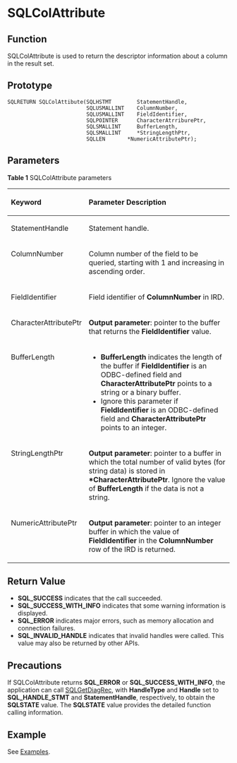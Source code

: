 # SQLColAttribute<a name="EN-US_TOPIC_0242371442"></a>

## Function<a name="en-us_topic_0238272888_en-us_topic_0237120418_en-us_topic_0059778558_scc387c9cd5a14083903b16db19a589da"></a>

SQLColAttribute is used to return the descriptor information about a column in the result set.

## Prototype<a name="en-us_topic_0238272888_en-us_topic_0237120418_en-us_topic_0059778558_se76fe01df92c444b960a085f65094cb8"></a>

```
SQLRETURN SQLColAttibute(SQLHSTMT        StatementHandle,    
                         SQLUSMALLINT    ColumnNumber,     
                         SQLUSMALLINT    FieldIdentifier,
                         SQLPOINTER      CharacterAtrriburePtr,
                         SQLSMALLINT     BufferLength,
                         SQLSMALLINT     *StringLengthPtr,
                         SQLLEN       *NumericAttributePtr);
```

## Parameters<a name="en-us_topic_0238272888_en-us_topic_0237120418_en-us_topic_0059778558_sa001ba56cc7645ff9545f1ea44d918ec"></a>

**Table  1**  SQLColAttribute parameters

<a name="en-us_topic_0238272888_en-us_topic_0237120418_en-us_topic_0059778558_tce7a2910d5584220bd6408910e7d1f01"></a>
<table><thead align="left"><tr id="en-us_topic_0238272888_en-us_topic_0237120418_en-us_topic_0059778558_r2a507b596db649a78b8b392da81f373a"><th class="cellrowborder" valign="top" width="26.86%" id="mcps1.2.3.1.1"><p id="en-us_topic_0238272888_en-us_topic_0237120418_en-us_topic_0059778558_aa3cd2f5c77704e3386b700ee022b0f8a"><a name="en-us_topic_0238272888_en-us_topic_0237120418_en-us_topic_0059778558_aa3cd2f5c77704e3386b700ee022b0f8a"></a><a name="en-us_topic_0238272888_en-us_topic_0237120418_en-us_topic_0059778558_aa3cd2f5c77704e3386b700ee022b0f8a"></a><strong id="b1594575501416"><a name="b1594575501416"></a><a name="b1594575501416"></a>Keyword</strong></p>
</th>
<th class="cellrowborder" valign="top" width="73.14%" id="mcps1.2.3.1.2"><p id="en-us_topic_0238272888_en-us_topic_0237120418_en-us_topic_0059778558_a05b0cf25fecb4ebf85a24417b30e34ff"><a name="en-us_topic_0238272888_en-us_topic_0237120418_en-us_topic_0059778558_a05b0cf25fecb4ebf85a24417b30e34ff"></a><a name="en-us_topic_0238272888_en-us_topic_0237120418_en-us_topic_0059778558_a05b0cf25fecb4ebf85a24417b30e34ff"></a><strong id="b49745614143"><a name="b49745614143"></a><a name="b49745614143"></a>Parameter Description</strong></p>
</th>
</tr>
</thead>
<tbody><tr id="en-us_topic_0238272888_en-us_topic_0237120418_en-us_topic_0059778558_rfcf235ef81c347fca4d05a53e2b6a63d"><td class="cellrowborder" valign="top" width="26.86%" headers="mcps1.2.3.1.1 "><p id="en-us_topic_0238272888_en-us_topic_0237120418_en-us_topic_0059778558_aeaec7d2d4fb14ad3beb0b97b2994d350"><a name="en-us_topic_0238272888_en-us_topic_0237120418_en-us_topic_0059778558_aeaec7d2d4fb14ad3beb0b97b2994d350"></a><a name="en-us_topic_0238272888_en-us_topic_0237120418_en-us_topic_0059778558_aeaec7d2d4fb14ad3beb0b97b2994d350"></a>StatementHandle</p>
</td>
<td class="cellrowborder" valign="top" width="73.14%" headers="mcps1.2.3.1.2 "><p id="en-us_topic_0238272888_en-us_topic_0237120418_en-us_topic_0059778558_a9fe8a7daf58040e1b4a34e14d63e2084"><a name="en-us_topic_0238272888_en-us_topic_0237120418_en-us_topic_0059778558_a9fe8a7daf58040e1b4a34e14d63e2084"></a><a name="en-us_topic_0238272888_en-us_topic_0237120418_en-us_topic_0059778558_a9fe8a7daf58040e1b4a34e14d63e2084"></a>Statement handle.</p>
</td>
</tr>
<tr id="en-us_topic_0238272888_en-us_topic_0237120418_en-us_topic_0059778558_r94f62d27d6b6493e900251b0ca5c70af"><td class="cellrowborder" valign="top" width="26.86%" headers="mcps1.2.3.1.1 "><p id="en-us_topic_0238272888_en-us_topic_0237120418_en-us_topic_0059778558_a1537f66b29c94c8184d35c8a8da00582"><a name="en-us_topic_0238272888_en-us_topic_0237120418_en-us_topic_0059778558_a1537f66b29c94c8184d35c8a8da00582"></a><a name="en-us_topic_0238272888_en-us_topic_0237120418_en-us_topic_0059778558_a1537f66b29c94c8184d35c8a8da00582"></a>ColumnNumber</p>
</td>
<td class="cellrowborder" valign="top" width="73.14%" headers="mcps1.2.3.1.2 "><p id="en-us_topic_0238272888_en-us_topic_0237120418_en-us_topic_0059778558_a453fd38908bd4b21a1cf92d97971d840"><a name="en-us_topic_0238272888_en-us_topic_0237120418_en-us_topic_0059778558_a453fd38908bd4b21a1cf92d97971d840"></a><a name="en-us_topic_0238272888_en-us_topic_0237120418_en-us_topic_0059778558_a453fd38908bd4b21a1cf92d97971d840"></a>Column number of the field to be queried, starting with 1 and increasing in ascending order.</p>
</td>
</tr>
<tr id="en-us_topic_0238272888_en-us_topic_0237120418_en-us_topic_0059778558_r96436fd340df42b5a3c324c34463f430"><td class="cellrowborder" valign="top" width="26.86%" headers="mcps1.2.3.1.1 "><p id="en-us_topic_0238272888_en-us_topic_0237120418_en-us_topic_0059778558_a546ac6b59b4d4f7c8a4de38d5179ae71"><a name="en-us_topic_0238272888_en-us_topic_0237120418_en-us_topic_0059778558_a546ac6b59b4d4f7c8a4de38d5179ae71"></a><a name="en-us_topic_0238272888_en-us_topic_0237120418_en-us_topic_0059778558_a546ac6b59b4d4f7c8a4de38d5179ae71"></a>FieldIdentifier</p>
</td>
<td class="cellrowborder" valign="top" width="73.14%" headers="mcps1.2.3.1.2 "><p id="en-us_topic_0238272888_en-us_topic_0237120418_en-us_topic_0059778558_a02c238292fcf454d93556259662d7b1f"><a name="en-us_topic_0238272888_en-us_topic_0237120418_en-us_topic_0059778558_a02c238292fcf454d93556259662d7b1f"></a><a name="en-us_topic_0238272888_en-us_topic_0237120418_en-us_topic_0059778558_a02c238292fcf454d93556259662d7b1f"></a>Field identifier of <strong id="b979762118420"><a name="b979762118420"></a><a name="b979762118420"></a>ColumnNumber</strong> in IRD.</p>
</td>
</tr>
<tr id="en-us_topic_0238272888_en-us_topic_0237120418_en-us_topic_0059778558_r631934448c6a415589ebe69b810287e5"><td class="cellrowborder" valign="top" width="26.86%" headers="mcps1.2.3.1.1 "><p id="en-us_topic_0238272888_en-us_topic_0237120418_en-us_topic_0059778558_a6ea86985897d4df2af06143be1318079"><a name="en-us_topic_0238272888_en-us_topic_0237120418_en-us_topic_0059778558_a6ea86985897d4df2af06143be1318079"></a><a name="en-us_topic_0238272888_en-us_topic_0237120418_en-us_topic_0059778558_a6ea86985897d4df2af06143be1318079"></a>CharacterAttributePtr</p>
</td>
<td class="cellrowborder" valign="top" width="73.14%" headers="mcps1.2.3.1.2 "><p id="en-us_topic_0238272888_en-us_topic_0237120418_en-us_topic_0059778558_a7b561db78ea74c9db5ddc6d91c781cf1"><a name="en-us_topic_0238272888_en-us_topic_0237120418_en-us_topic_0059778558_a7b561db78ea74c9db5ddc6d91c781cf1"></a><a name="en-us_topic_0238272888_en-us_topic_0237120418_en-us_topic_0059778558_a7b561db78ea74c9db5ddc6d91c781cf1"></a><strong id="b19922152316415"><a name="b19922152316415"></a><a name="b19922152316415"></a>Output parameter</strong>: pointer to the buffer that returns the <strong id="b992313232417"><a name="b992313232417"></a><a name="b992313232417"></a>FieldIdentifier</strong> value.</p>
</td>
</tr>
<tr id="en-us_topic_0238272888_en-us_topic_0237120418_en-us_topic_0059778558_redd4bee4cdfe4661a6b1dec8129a9e5b"><td class="cellrowborder" valign="top" width="26.86%" headers="mcps1.2.3.1.1 "><p id="en-us_topic_0238272888_en-us_topic_0237120418_en-us_topic_0059778558_a3e2f1e9decc24ebdb79e203ee2ce6718"><a name="en-us_topic_0238272888_en-us_topic_0237120418_en-us_topic_0059778558_a3e2f1e9decc24ebdb79e203ee2ce6718"></a><a name="en-us_topic_0238272888_en-us_topic_0237120418_en-us_topic_0059778558_a3e2f1e9decc24ebdb79e203ee2ce6718"></a>BufferLength</p>
</td>
<td class="cellrowborder" valign="top" width="73.14%" headers="mcps1.2.3.1.2 "><a name="en-us_topic_0238272888_en-us_topic_0237120418_en-us_topic_0059778558_u53a59b98639e49519b7afa77449302e4"></a><a name="en-us_topic_0238272888_en-us_topic_0237120418_en-us_topic_0059778558_u53a59b98639e49519b7afa77449302e4"></a><ul id="en-us_topic_0238272888_en-us_topic_0237120418_en-us_topic_0059778558_u53a59b98639e49519b7afa77449302e4"><li><strong id="b159412256419"><a name="b159412256419"></a><a name="b159412256419"></a>BufferLength</strong> indicates the length of the buffer if <strong id="b14594172512412"><a name="b14594172512412"></a><a name="b14594172512412"></a>FieldIdentifier</strong> is an ODBC-defined field and <strong id="b175944251641"><a name="b175944251641"></a><a name="b175944251641"></a>CharacterAttributePtr</strong> points to a string or a binary buffer.</li><li>Ignore this parameter if <strong id="b18541102610414"><a name="b18541102610414"></a><a name="b18541102610414"></a>FieldIdentifier</strong> is an ODBC-defined field and <strong id="b175421926345"><a name="b175421926345"></a><a name="b175421926345"></a>CharacterAttributePtr</strong> points to an integer.</li></ul>
</td>
</tr>
<tr id="en-us_topic_0238272888_en-us_topic_0237120418_en-us_topic_0059778558_r9bd9eebfe88544e59d20a828ac3d8ba0"><td class="cellrowborder" valign="top" width="26.86%" headers="mcps1.2.3.1.1 "><p id="en-us_topic_0238272888_en-us_topic_0237120418_en-us_topic_0059778558_a41839fd6b6f5429a9b9aa9f04fc23db6"><a name="en-us_topic_0238272888_en-us_topic_0237120418_en-us_topic_0059778558_a41839fd6b6f5429a9b9aa9f04fc23db6"></a><a name="en-us_topic_0238272888_en-us_topic_0237120418_en-us_topic_0059778558_a41839fd6b6f5429a9b9aa9f04fc23db6"></a>StringLengthPtr</p>
</td>
<td class="cellrowborder" valign="top" width="73.14%" headers="mcps1.2.3.1.2 "><p id="en-us_topic_0238272888_en-us_topic_0237120418_en-us_topic_0059778558_a6c51d19400ec4e24b6c83737bfaebe6e"><a name="en-us_topic_0238272888_en-us_topic_0237120418_en-us_topic_0059778558_a6c51d19400ec4e24b6c83737bfaebe6e"></a><a name="en-us_topic_0238272888_en-us_topic_0237120418_en-us_topic_0059778558_a6c51d19400ec4e24b6c83737bfaebe6e"></a><strong id="b643910278414"><a name="b643910278414"></a><a name="b643910278414"></a>Output parameter</strong>: pointer to a buffer in which the total number of valid bytes (for string data) is stored in <strong id="b243911277411"><a name="b243911277411"></a><a name="b243911277411"></a>*CharacterAttributePtr</strong>. Ignore the value of <strong id="b134398271644"><a name="b134398271644"></a><a name="b134398271644"></a>BufferLength</strong> if the data is not a string.</p>
</td>
</tr>
<tr id="en-us_topic_0238272888_en-us_topic_0237120418_en-us_topic_0059778558_rc9cce4117dbe45acb4548b8c761b09ff"><td class="cellrowborder" valign="top" width="26.86%" headers="mcps1.2.3.1.1 "><p id="en-us_topic_0238272888_en-us_topic_0237120418_en-us_topic_0059778558_af41720c551e048378f2e339d4fd51bfb"><a name="en-us_topic_0238272888_en-us_topic_0237120418_en-us_topic_0059778558_af41720c551e048378f2e339d4fd51bfb"></a><a name="en-us_topic_0238272888_en-us_topic_0237120418_en-us_topic_0059778558_af41720c551e048378f2e339d4fd51bfb"></a>NumericAttributePtr</p>
</td>
<td class="cellrowborder" valign="top" width="73.14%" headers="mcps1.2.3.1.2 "><p id="en-us_topic_0238272888_en-us_topic_0237120418_en-us_topic_0059778558_add7da64e8d99477194dd22925df2ed34"><a name="en-us_topic_0238272888_en-us_topic_0237120418_en-us_topic_0059778558_add7da64e8d99477194dd22925df2ed34"></a><a name="en-us_topic_0238272888_en-us_topic_0237120418_en-us_topic_0059778558_add7da64e8d99477194dd22925df2ed34"></a><strong id="b1942028241"><a name="b1942028241"></a><a name="b1942028241"></a>Output parameter</strong>: pointer to an integer buffer in which the value of <strong id="b194313281414"><a name="b194313281414"></a><a name="b194313281414"></a>FieldIdentifier</strong> in the <strong id="b594312281941"><a name="b594312281941"></a><a name="b594312281941"></a>ColumnNumber</strong> row of the IRD is returned.</p>
</td>
</tr>
</tbody>
</table>

## Return Value<a name="en-us_topic_0238272888_en-us_topic_0237120418_en-us_topic_0059778558_s04cf966285614f118de0fabce2eaeb20"></a>

-   **SQL\_SUCCESS**  indicates that the call succeeded.
-   **SQL\_SUCCESS\_WITH\_INFO**  indicates that some warning information is displayed.
-   **SQL\_ERROR**  indicates major errors, such as memory allocation and connection failures.
-   **SQL\_INVALID\_HANDLE**  indicates that invalid handles were called. This value may also be returned by other APIs.

## Precautions<a name="en-us_topic_0238272888_en-us_topic_0237120418_en-us_topic_0059778558_s06211cd9d00f43f098b0db65a182c4f4"></a>

If SQLColAttribute returns  **SQL\_ERROR**  or  **SQL\_SUCCESS\_WITH\_INFO**, the application can call  [SQLGetDiagRec](sqlgetdiagrec.md), with  **HandleType**  and  **Handle**  set to  **SQL\_HANDLE\_STMT**  and  **StatementHandle**, respectively, to obtain the  **SQLSTATE**  value. The  **SQLSTATE**  value provides the detailed function calling information.

## Example<a name="en-us_topic_0238272888_en-us_topic_0237120418_en-us_topic_0059778558_sa0124e0144e742c989a8b2f0e52adfd6"></a>

See  [Examples](examples.md).

